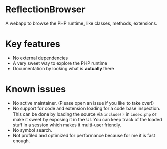 # ReflectionBrowser
A webapp to browse the PHP runtime, like classes, methods, extensions.

# Key features
* No external dependencies
* A very sweet way to explore the PHP runtime
* Documentation by looking what is **actually** there

# Known issues
* No active maintainer. (Please open an issue if you like to take over!)
* No support for code and extension loading for a code base inspection. This can be done by loading the source via <code>include()</code> in <code>index.php</code> or make it sweet by exposing it in the UI. You can keep track of the loaded stuff in a session which makes it multi-user friendly.
* No symbol search.
* Not profiled and optimized for performance because for me it is fast enough.
